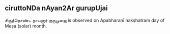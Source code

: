 ## ciruttoNDa nAyan2Ar gurupUjai

சிருத்தொண்ட நாயனார் குருபூஜை is observed on Apabharaṇī nakṣhatram day of Meṣa (solar) month.



